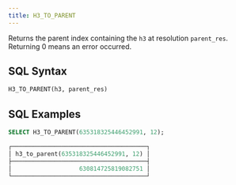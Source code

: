 ```yaml
---
title: H3_TO_PARENT
---
```


Returns the parent index containing the `h3` at resolution `parent_res`. Returning 0 means an error occurred.

## SQL Syntax

```sql
H3_TO_PARENT(h3, parent_res)
```

## SQL Examples

```sql
SELECT H3_TO_PARENT(635318325446452991, 12);

┌──────────────────────────────────────┐
│ h3_to_parent(635318325446452991, 12) │
├──────────────────────────────────────┤
│                   630814725819082751 │
└──────────────────────────────────────┘
```